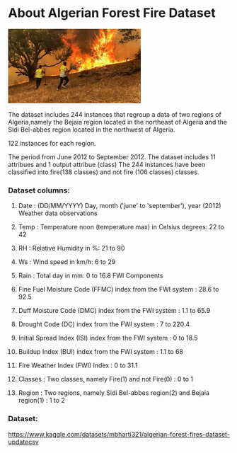 # About Algerian Forest Fire Dataset

![Logo](https://github.com/yashh2417/forest-fire/blob/main/algeria_fire.jpeg?raw=true)

The dataset includes 244 instances that regroup a data of two regions of Algeria,namely the Bejaia region located in the northeast of Algeria and the Sidi Bel-abbes region located in the northwest of Algeria.

122 instances for each region.

The period from June 2012 to September 2012. The dataset includes 11 attribues and 1 output attribue (class) The 244 instances have been classified into fire(138 classes) and not fire (106 classes) classes.

### Dataset columns:

1. Date : (DD/MM/YYYY) Day, month ('june' to 'september'), year (2012) Weather data observations

2. Temp : Temperature noon (temperature max) in Celsius degrees: 22 to 42

3. RH : Relative Humidity in %: 21 to 90

4. Ws : Wind speed in km/h: 6 to 29

5. Rain : Total day in mm: 0 to 16.8 FWI Components

6. Fine Fuel Moisture Code (FFMC) index from the FWI system : 28.6 to 92.5

7. Duff Moisture Code (DMC) index from the FWI system : 1.1 to 65.9

8. Drought Code (DC) index from the FWI system : 7 to 220.4

9. Initial Spread Index (ISI) index from the FWI system : 0 to 18.5

10. Buildup Index (BUI) index from the FWI system : 1.1 to 68

11. Fire Weather Index (FWI) Index : 0 to 31.1

12. Classes : Two classes, namely Fire(1) and not Fire(0) : 0 to 1

13. Region : Two regions, namely Sidi Bel-abbes region(2) and Bejaia region(1) : 1 to 2

### Dataset: 
https://www.kaggle.com/datasets/mbharti321/algerian-forest-fires-dataset-updatecsv
